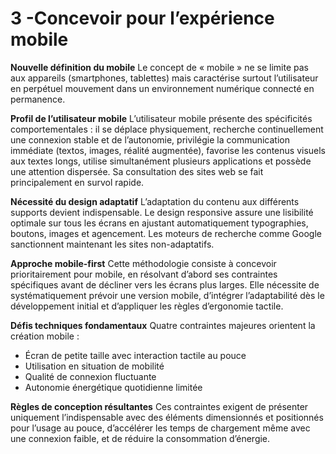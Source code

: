 # 3 -Concevoir pour l’expérience mobile

**Nouvelle définition du mobile**
Le concept de « mobile » ne se limite pas aux appareils (smartphones, tablettes) mais caractérise surtout l’utilisateur en perpétuel mouvement dans un environnement numérique connecté en permanence.

**Profil de l’utilisateur mobile**
L’utilisateur mobile présente des spécificités comportementales : il se déplace physiquement, recherche continuellement une connexion stable et de l’autonomie, privilégie la communication immédiate (textos, images, réalité augmentée), favorise les contenus visuels aux textes longs, utilise simultanément plusieurs applications et possède une attention dispersée. Sa consultation des sites web se fait principalement en survol rapide.

**Nécessité du design adaptatif**
L’adaptation du contenu aux différents supports devient indispensable. Le design responsive assure une lisibilité optimale sur tous les écrans en ajustant automatiquement typographies, boutons, images et agencement. Les moteurs de recherche comme Google sanctionnent maintenant les sites non-adaptatifs.

**Approche mobile-first**
Cette méthodologie consiste à concevoir prioritairement pour mobile, en résolvant d’abord ses contraintes spécifiques avant de décliner vers les écrans plus larges. Elle nécessite de systématiquement prévoir une version mobile, d’intégrer l’adaptabilité dès le développement initial et d’appliquer les règles d’ergonomie tactile.

**Défis techniques fondamentaux**
Quatre contraintes majeures orientent la création mobile :
- Écran de petite taille avec interaction tactile au pouce
- Utilisation en situation de mobilité
- Qualité de connexion fluctuante  
- Autonomie énergétique quotidienne limitée

**Règles de conception résultantes**
Ces contraintes exigent de présenter uniquement l’indispensable avec des éléments dimensionnés et positionnés pour l’usage au pouce, d’accélérer les temps de chargement même avec une connexion faible, et de réduire la consommation d’énergie.